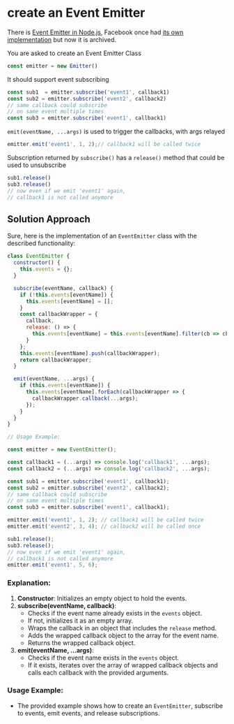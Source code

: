 # create an Event Emitter

There is [Event Emitter in Node.js](https://nodejs.org/api/events.html#events_class_eventemitter), Facebook once had [its own implementation](https://github.com/facebookarchive/emitter) but now it is archived.

You are asked to create an Event Emitter Class

```js
const emitter = new Emitter()
```

It should support event subscribing

```js
const sub1  = emitter.subscribe('event1', callback1)
const sub2 = emitter.subscribe('event2', callback2)
// same callback could subscribe 
// on same event multiple times
const sub3 = emitter.subscribe('event1', callback1)
```

`emit(eventName, ...args)` is used to trigger the callbacks, with args relayed

```js
emitter.emit('event1', 1, 2);// callback1 will be called twice
```

Subscription returned by `subscribe()` has a `release()` method that could be used to unsubscribe

```js
sub1.release()
sub3.release()
// now even if we emit 'event1' again, 
// callback1 is not called anymore
```

## Solution Approach

Sure, here is the implementation of an `EventEmitter` class with the described functionality:

```javascript
class EventEmitter {
  constructor() {
    this.events = {};
  }

  subscribe(eventName, callback) {
    if (!this.events[eventName]) {
      this.events[eventName] = [];
    }
    const callbackWrapper = {
      callback,
      release: () => {
        this.events[eventName] = this.events[eventName].filter(cb => cb !== callbackWrapper);
      }
    };
    this.events[eventName].push(callbackWrapper);
    return callbackWrapper;
  }

  emit(eventName, ...args) {
    if (this.events[eventName]) {
      this.events[eventName].forEach(callbackWrapper => {
        callbackWrapper.callback(...args);
      });
    }
  }
}

// Usage Example:

const emitter = new EventEmitter();

const callback1 = (...args) => console.log('callback1', ...args);
const callback2 = (...args) => console.log('callback2', ...args);

const sub1 = emitter.subscribe('event1', callback1);
const sub2 = emitter.subscribe('event2', callback2);
// same callback could subscribe 
// on same event multiple times
const sub3 = emitter.subscribe('event1', callback1);

emitter.emit('event1', 1, 2); // callback1 will be called twice
emitter.emit('event2', 3, 4); // callback2 will be called once

sub1.release();
sub3.release();
// now even if we emit 'event1' again, 
// callback1 is not called anymore
emitter.emit('event1', 5, 6);
```

<audio src="assets/create%20an%20Event%20Emitter.mp3"></audio>

### Explanation:

1. **Constructor**: Initializes an empty object to hold the events.
2. **subscribe(eventName, callback)**:
   - Checks if the event name already exists in the `events` object.
   - If not, initializes it as an empty array.
   - Wraps the callback in an object that includes the `release` method.
   - Adds the wrapped callback object to the array for the event name.
   - Returns the wrapped callback object.
3. **emit(eventName, ...args)**:
   - Checks if the event name exists in the `events` object.
   - If it exists, iterates over the array of wrapped callback objects and calls each callback with the provided arguments.

### Usage Example:
- The provided example shows how to create an `EventEmitter`, subscribe to events, emit events, and release subscriptions.